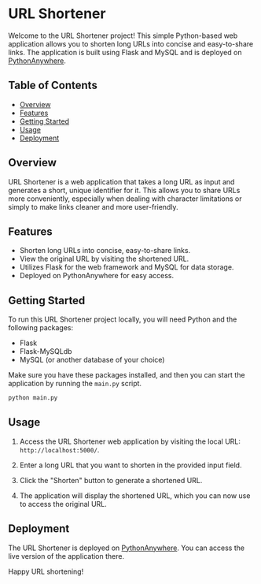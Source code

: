 
# URL Shortener

Welcome to the URL Shortener project! This simple Python-based web application allows you to shorten long URLs into concise and easy-to-share links. The application is built using Flask and MySQL and is deployed on [PythonAnywhere](http://dhruvresume.pythonanywhere.com/).

## Table of Contents
- [Overview](#overview)
- [Features](#features)
- [Getting Started](#getting-started)
- [Usage](#usage)
- [Deployment](#deployment)

## Overview

URL Shortener is a web application that takes a long URL as input and generates a short, unique identifier for it. This allows you to share URLs more conveniently, especially when dealing with character limitations or simply to make links cleaner and more user-friendly.

## Features

- Shorten long URLs into concise, easy-to-share links.
- View the original URL by visiting the shortened URL.
- Utilizes Flask for the web framework and MySQL for data storage.
- Deployed on PythonAnywhere for easy access.

## Getting Started

To run this URL Shortener project locally, you will need Python and the following packages:

- Flask
- Flask-MySQLdb
- MySQL (or another database of your choice)

Make sure you have these packages installed, and then you can start the application by running the `main.py` script.

```bash
python main.py
```

## Usage

1. Access the URL Shortener web application by visiting the local URL: `http://localhost:5000/`.

2. Enter a long URL that you want to shorten in the provided input field.

3. Click the "Shorten" button to generate a shortened URL.

4. The application will display the shortened URL, which you can now use to access the original URL.

## Deployment

The URL Shortener is deployed on [PythonAnywhere](http://dhruvresume.pythonanywhere.com/). You can access the live version of the application there.


Happy URL shortening!
